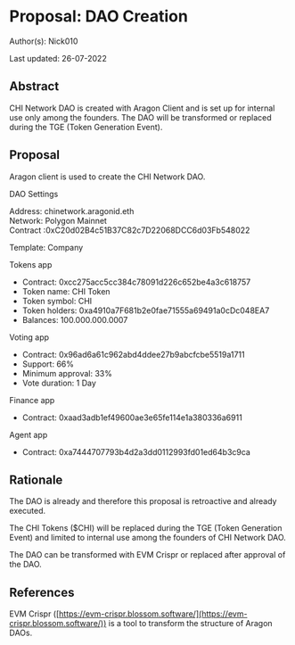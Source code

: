 
# Proposal: DAO Creation

Author(s): Nick010

Last updated: 26-07-2022

## Abstract

CHI Network DAO is created with Aragon Client and is set up for internal use only among the founders. The DAO will be transformed or replaced during the TGE (Token Generation Event).

## Proposal

Aragon client is used to create the CHI Network DAO.

DAO Settings

Address: chinetwork.aragonid.eth  
Network: Polygon Mainnet  
Contract :0xC20d02B4c51B37C82c7D22068DCC6d03Fb548022

Template: Company  
  
Tokens app  
- Contract: 0xcc275acc5cc384c78091d226c652be4a3c618757  
- Token name: CHI Token  
- Token symbol: CHI  
- Token holders: 0xa4910a7F681b2e0fae71555a69491a0cDc048EA7  
- Balances: 100.000.000.0007

Voting app  
- Contract: 0x96ad6a61c962abd4ddee27b9abcfcbe5519a1711  
- Support: 66%  
- Minimum approval: 33%  
- Vote duration: 1 Day  
  
Finance app  
- Contract: 0xaad3adb1ef49600ae3e65fe114e1a380336a6911  
  
Agent app  
- Contract: 0xa7444707793b4d2a3dd0112993fd01ed64b3c9ca

## Rationale

The DAO is already and therefore this proposal is retroactive and already executed.  
  
The CHI Tokens ($CHI) will be replaced during the TGE (Token Generation Event) and limited to internal use among the founders of CHI Network DAO.  
  
The DAO can be transformed with EVM Crispr or replaced after approval of the DAO.

## References

EVM Crispr ([https://evm-crispr.blossom.software/](https://evm-crispr.blossom.software/)) is a tool to transform the structure of Aragon DAOs.

